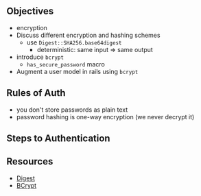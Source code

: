 ## Objectives
- encryption
- Discuss different encryption and hashing schemes
  - use `Digest::SHA256.base64digest`
    - deterministic: same input => same output
- introduce `bcrypt`
  - `has_secure_password` macro
- Augment a user model in rails using `bcrypt`

## Rules of Auth
- you don't store passwords as plain text
- password hashing is one-way encryption (we never decrypt it)

## Steps to Authentication



## Resources
- [Digest](https://ruby-doc.org/stdlib-2.2.1/libdoc/digest/rdoc/Digest.html)
- [BCrypt](https://github.com/codahale/bcrypt-ruby)
